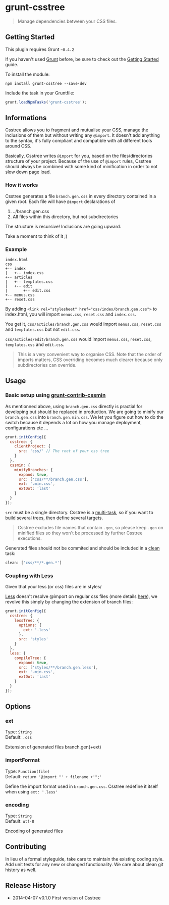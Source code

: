 # grunt-csstree

> Manage dependencies between your CSS files.

## Getting Started
This plugin requires Grunt `~0.4.2`

If you haven't used [Grunt](http://gruntjs.com/) before, be sure to check out the [Getting Started](http://gruntjs.com/getting-started) guide.

To install the module:
```shell
npm install grunt-csstree --save-dev
```

Include the task in your Gruntfile:

```js
grunt.loadNpmTasks('grunt-csstree');
```

## Informations

Csstree allows you to fragment and mutualise your CSS, manage the inclusions of them but without writing any `@import`. It doesn't add anything to the syntax, it's fully compliant
 and compatible with all different tools around CSS.

Basically, Csstree writes `@import` for you, based on the files/directories structure of your project. Because of the use of `@import` rules, Csstree should always be combined with some kind of minification in order to not slow down page load.

### How it works

Csstree generates a file `branch.gen.css` in every directory contained in a given root. Each file will have `@import` declarations of

1. ../branch.gen.css
2. All files within this directory, but not subdirectories

The structure is recursive! Inclusions are going upward.

Take a moment to think of it ;)

### Example

```
index.html
css
+-- index
|   +-- index.css
+-- articles
|   +-- templates.css
|   +-- edit
|       +-- edit.css
+-- menus.css
+-- reset.css
```
By adding `<link rel="stylesheet" href="css/index/branch.gen.css">` to index.html, you will import `menus.css`, `reset.css` and `index.css`.

You get it, `css/acticles/branch.gen.css` would import `menus.css`, `reset.css` and `templates.css` but not `edit.css`.

`css/acticles/edit/branch.gen.css` would import `menus.css`, `reset.css`, `templates.css` and `edit.css`.

> This is a very convenient way to organise CSS. Note that the order of imports matters, CSS overriding becomes much clearer because only subdirectories can override.

## Usage

### Basic setup using [grunt-contrib-cssmin](https://github.com/gruntjs/grunt-contrib-cssmin)

As mentionned above, using `branch.gen.css` directly is practial for developing but should be replaced in production. We are going to minify our `branch.gen.css` into `branch.gen.min.css`. We let you figure out how to do the switch because it depends a lot on how you manage deployment, configurations etc ... 

```js
grunt.initConfig({
  csstree: {
    clientProject: {
      src: 'css/' // The root of your css tree
    }
  },
  cssmin: {
    minifyBranches: {
      expand: true,
      src: ['css/**/branch.gen.css'],
      ext: '.min.css',
      extDot: 'last'
    }
  }
});
```
`src` must be a single directory.
Csstree is a [multi-task](http://gruntjs.com/configuring-tasks#task-configuration-and-targets), so if you want to build several trees, then define several targets.

> Csstree excludes file names that contain `.gen`, so please keep `.gen` on minified files so they won't be processed by further Csstree executions.

Generated files should not be commited and should be included in a [clean](https://github.com/gruntjs/grunt-contrib-clean) task:

```js
clean: ['css/**/*.gen.*']
```

### Coupling with [Less](https://github.com/gruntjs/grunt-contrib-less)

Given that your less (or css) files are in styles/

[Less](http://lesscss.org/) doesn't resolve @import on regular css files (more details [here](http://lesscss.org/features/#import-directives-feature)), we revolve this simply by changing the extension of branch files:

```js
grunt.initConfig({
  csstree: {
    lessTree: {
      options: {
        ext: '.less'
      },
      src: 'styles'
    }
  },
  less: {
    compileTree: {
      expand: true,
      src: ['styles/**/branch.gen.less'],
      ext: '.min.css',
      extDot: 'last'
    }
  }
});
```
## Options

### ext
Type: `String`  
Default: `.css`  

Extension of generated files branch.gen(+ext)

### importFormat

Type: `Function(file)`  
Default: `return '@import "' + filename +'";'`  

Define the import format used in `branch.gen.css`. Csstree redefine it itself when using `ext: '.less'`

### encoding
Type: `String`  
Default: `utf-8`  

Encoding of generated files

## Contributing
In lieu of a formal styleguide, take care to maintain the existing coding style. Add unit tests for any new or changed functionality. We care about clean git history as well.

## Release History
* 2014-04-07 v0.1.0 First version of Csstree
